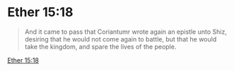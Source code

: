 # Ether 15:18

> And it came to pass that Coriantumr wrote again an epistle unto Shiz, desiring that he would not come again to battle, but that he would take the kingdom, and spare the lives of the people.

[Ether 15:18](https://www.churchofjesuschrist.org/study/scriptures/bofm/ether/15?lang=eng&id=p18#p18)


